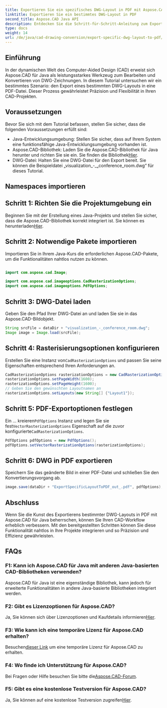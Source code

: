 ```yaml
---
title: Exportieren Sie ein spezifisches DWG-Layout in PDF mit Aspose.CAD für Java
linktitle: Exportieren Sie ein bestimmtes DWG-Layout in PDF
second_title: Aspose.CAD Java API
description: Entdecken Sie die Schritt-für-Schritt-Anleitung zum Exportieren bestimmter DWG-Layouts in PDF mit Aspose.CAD für Java. Optimieren Sie Ihren CAD-Workflow mühelos.
type: docs
weight: 14
url: /de/java/cad-drawing-conversion/export-specific-dwg-layout-to-pdf/
---
```

## Einführung

In der dynamischen Welt des Computer-Aided Design (CAD) erweist sich Aspose.CAD für Java als leistungsstarkes Werkzeug zum Bearbeiten und Konvertieren von DWG-Zeichnungen. In diesem Tutorial untersuchen wir ein bestimmtes Szenario: den Export eines bestimmten DWG-Layouts in eine PDF-Datei. Dieser Prozess gewährleistet Präzision und Flexibilität in Ihren CAD-Projekten.

## Voraussetzungen

Bevor Sie sich mit dem Tutorial befassen, stellen Sie sicher, dass die folgenden Voraussetzungen erfüllt sind:

- Java-Entwicklungsumgebung: Stellen Sie sicher, dass auf Ihrem System eine funktionsfähige Java-Entwicklungsumgebung vorhanden ist.
-  Aspose.CAD-Bibliothek: Laden Sie die Aspose.CAD-Bibliothek für Java herunter und richten Sie sie ein. Sie finden die Bibliothek[Hier](https://releases.aspose.com/cad/java/).
- DWG-Datei: Halten Sie eine DWG-Datei für den Export bereit. Sie können die Beispieldatei „visualization_-_„conference_room.dwg“ für dieses Tutorial.

## Namespaces importieren

## Schritt 1: Richten Sie die Projektumgebung ein

Beginnen Sie mit der Erstellung eines Java-Projekts und stellen Sie sicher, dass die Aspose.CAD-Bibliothek korrekt integriert ist. Sie können es herunterladen[Hier](https://releases.aspose.com/cad/java/).

## Schritt 2: Notwendige Pakete importieren

Importieren Sie in Ihrem Java-Kurs die erforderlichen Aspose.CAD-Pakete, um die Funktionalitäten nahtlos nutzen zu können.

```java

import com.aspose.cad.Image;

import com.aspose.cad.imageoptions.CadRasterizationOptions;
import com.aspose.cad.imageoptions.PdfOptions;
```

## Schritt 3: DWG-Datei laden

Geben Sie den Pfad Ihrer DWG-Datei an und laden Sie sie in das Aspose.CAD-Bildobjekt.

```java
String srcFile = dataDir + "visualization_-_conference_room.dwg";
Image image = Image.load(srcFile);
```

## Schritt 4: Rasterisierungsoptionen konfigurieren

 Erstellen Sie eine Instanz von`CadRasterizationOptions` und passen Sie seine Eigenschaften entsprechend Ihren Anforderungen an.

```java
CadRasterizationOptions rasterizationOptions = new CadRasterizationOptions();
rasterizationOptions.setPageWidth(1600);
rasterizationOptions.setPageHeight(1600);
// Geben Sie den gewünschten Layoutnamen an
rasterizationOptions.setLayouts(new String[] {"Layout1"});
```

## Schritt 5: PDF-Exportoptionen festlegen

 Ein ... kreieren`PdfOptions` Instanz und legen Sie sie fest`VectorRasterizationOptions` Eigenschaft auf die zuvor konfigurierte`CadRasterizationOptions`.

```java
PdfOptions pdfOptions = new PdfOptions();
pdfOptions.setVectorRasterizationOptions(rasterizationOptions);
```

## Schritt 6: DWG in PDF exportieren

Speichern Sie das geänderte Bild in einer PDF-Datei und schließen Sie den Konvertierungsvorgang ab.

```java
image.save(dataDir + "ExportSpecificLayoutToPDF_out_.pdf", pdfOptions);
```

## Abschluss

Wenn Sie die Kunst des Exportierens bestimmter DWG-Layouts in PDF mit Aspose.CAD für Java beherrschen, können Sie Ihren CAD-Workflow erheblich verbessern. Mit den bereitgestellten Schritten können Sie diese Funktionalität nahtlos in Ihre Projekte integrieren und so Präzision und Effizienz gewährleisten.

## FAQs

### F1: Kann ich Aspose.CAD für Java mit anderen Java-basierten CAD-Bibliotheken verwenden?

Aspose.CAD für Java ist eine eigenständige Bibliothek, kann jedoch für erweiterte Funktionalitäten in andere Java-basierte Bibliotheken integriert werden.

### F2: Gibt es Lizenzoptionen für Aspose.CAD?

 Ja, Sie können sich über Lizenzoptionen und Kaufdetails informieren[Hier](https://purchase.aspose.com/buy).

### F3: Wie kann ich eine temporäre Lizenz für Aspose.CAD erhalten?

 Besuchen[dieser Link](https://purchase.aspose.com/temporary-license/) um eine temporäre Lizenz für Aspose.CAD zu erhalten.

### F4: Wo finde ich Unterstützung für Aspose.CAD?

 Bei Fragen oder Hilfe besuchen Sie bitte die[Aspose.CAD-Forum](https://forum.aspose.com/c/cad/19).

### F5: Gibt es eine kostenlose Testversion für Aspose.CAD?

 Ja, Sie können auf eine kostenlose Testversion zugreifen[Hier](https://releases.aspose.com/).
